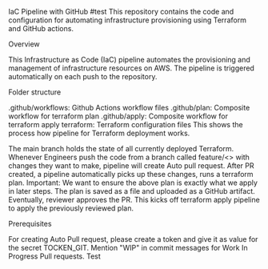 IaC Pipeline with GitHub #test This repository contains the code and configuration for automating infrastructure provisioning using Terraform and GitHub actions.

Overview

This Infrastructure as Code (IaC) pipeline automates the provisioning and management of infrastructure resources on AWS. The pipeline is triggered automatically on each push to the repository.

Folder structure

.github/workflows: Github Actions workflow files
.github/plan: Composite workflow for terraform plan
.github/apply: Composite workflow for terraform apply
terraform: Terraform configuration files
This shows the process how pipeline for Terraform deployment works.

The main branch holds the state of all currently deployed Terraform. Whenever Engineers push the code from a branch called feature/<> with changes they want to make, pipeline will create Auto pull request. After PR created, a pipeline automatically picks up these changes, runs a terraform plan. Important: We want to ensure the above plan is exactly what we apply in later steps. The plan is saved as a file and uploaded as a GitHub artifact. Eventually, reviewer approves the PR. This kicks off terraform apply pipeline to apply the previously reviewed plan.

Prerequisites

For creating Auto Pull request, please create a token and give it as value for the secret TOCKEN_GIT.
Mention "WIP" in commit messages for Work In Progress Pull requests. Test
